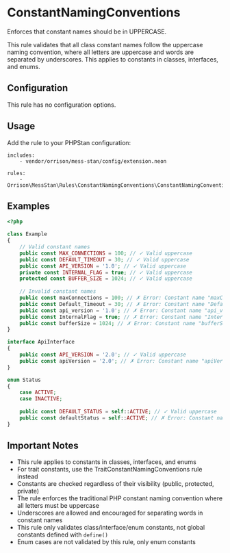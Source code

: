 # ConstantNamingConventions

Enforces that constant names should be in UPPERCASE.

This rule validates that all class constant names follow the uppercase naming convention, where all letters are uppercase and words are separated by underscores. This applies to constants in classes, interfaces, and enums.

## Configuration

This rule has no configuration options.

## Usage

Add the rule to your PHPStan configuration:

```neon
includes:
    - vendor/orrison/mess-stan/config/extension.neon

rules:
    - Orrison\MessStan\Rules\ConstantNamingConventions\ConstantNamingConventionsRule
```

## Examples

```php
<?php

class Example
{
    // Valid constant names
    public const MAX_CONNECTIONS = 100; // ✓ Valid uppercase
    public const DEFAULT_TIMEOUT = 30; // ✓ Valid uppercase  
    public const API_VERSION = '1.0'; // ✓ Valid uppercase
    private const INTERNAL_FLAG = true; // ✓ Valid uppercase
    protected const BUFFER_SIZE = 1024; // ✓ Valid uppercase
    
    // Invalid constant names
    public const maxConnections = 100; // ✗ Error: Constant name "maxConnections" is not in UPPERCASE.
    public const Default_Timeout = 30; // ✗ Error: Constant name "Default_Timeout" is not in UPPERCASE.
    public const api_version = '1.0'; // ✗ Error: Constant name "api_version" is not in UPPERCASE.
    public const InternalFlag = true; // ✗ Error: Constant name "InternalFlag" is not in UPPERCASE.
    public const bufferSize = 1024; // ✗ Error: Constant name "bufferSize" is not in UPPERCASE.
}

interface ApiInterface
{
    public const API_VERSION = '2.0'; // ✓ Valid uppercase
    public const apiVersion = '2.0'; // ✗ Error: Constant name "apiVersion" is not in UPPERCASE.
}

enum Status
{
    case ACTIVE;
    case INACTIVE;
    
    public const DEFAULT_STATUS = self::ACTIVE; // ✓ Valid uppercase
    public const defaultStatus = self::ACTIVE; // ✗ Error: Constant name "defaultStatus" is not in UPPERCASE.
}
```

## Important Notes

- This rule applies to constants in classes, interfaces, and enums
- For trait constants, use the TraitConstantNamingConventions rule instead
- Constants are checked regardless of their visibility (public, protected, private)
- The rule enforces the traditional PHP constant naming convention where all letters must be uppercase
- Underscores are allowed and encouraged for separating words in constant names
- This rule only validates class/interface/enum constants, not global constants defined with `define()`
- Enum cases are not validated by this rule, only enum constants
